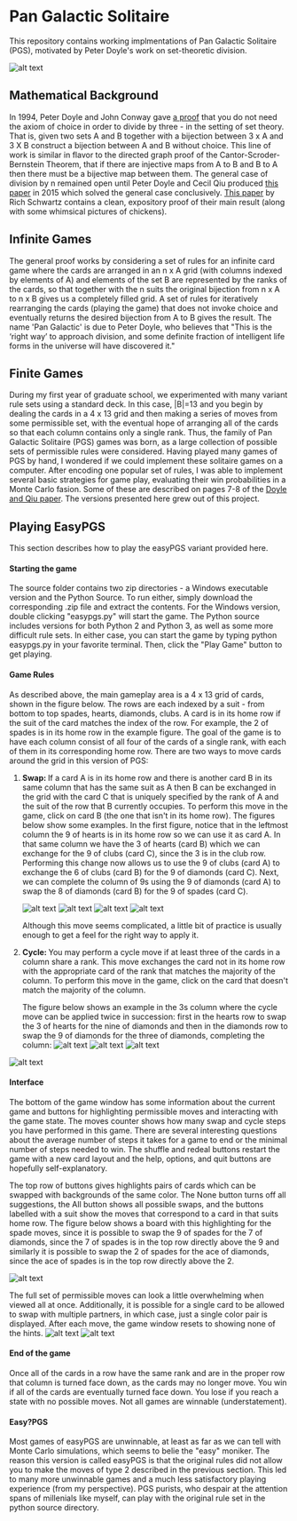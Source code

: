 # Pan Galactic Solitaire

This repository contains working implmentations of Pan Galactic Solitaire (PGS), motivated by Peter Doyle's work on set-theoretic division. 

 ![alt text](https://github.com/drdeford/Pan_Galactic_Solitaire/blob/master/Figures/PGS_Intro.png "The opening window!")



<h2> Mathematical Background </h2>
In 1994, Peter Doyle and John Conway gave <a href="https://arxiv.org/pdf/math/0605779.pdf">a proof<a/> that you do not need the axiom of choice in order to divide by three - in the setting of set theory. That is, given two sets A and B together with a bijection between 3 x A and 3 X B construct a bijection between A and B without choice. This line of work is similar in flavor to the directed graph proof of the Cantor-Scroder-Bernstein Theorem, that if there are injective maps from A to B and B to A then there must be a bijective map between them. The general case of division by n remained open until Peter Doyle and Cecil Qiu produced <a href="https://math.dartmouth.edu/~doyle/docs/four/four.pdf">this paper</a> in 2015 which solved the general case conclusively.  <a href="https://arxiv.org/pdf/1504.02179.pdf"> This paper</a> by Rich Schwartz contains a clean, expository proof of their main result (along with some whimsical pictures of chickens).  
 
  <h2> Infinite Games  </h2>

 The general proof works by considering a set of rules for an infinite card game where the cards are arranged in an n x A grid (with columns indexed by elements of A) and elements of the set B are represented by the ranks of the cards, so that together with the n suits the original bijection from n x A to n x B gives us a completely filled grid. A set of rules for iteratively rearranging the cards (playing the game) that does not invoke choice and eventually returns the desired bijection from A to B gives the result. The name 'Pan Galactic' is due to Peter Doyle, who believes that "This is the ‘right way’ to approach division, and some definite fraction of intelligent life forms in the universe  will  have  discovered  it."
 
 <h2> Finite Games  </h2>
 
 During my first year of graduate school, we experimented with many variant rule sets using a standard deck. In this case, |B|=13 and you begin by dealing the cards in a 4 x 13 grid and then making a series of moves from some permissible set, with the eventual hope of arranging all of the cards so that each column contains only a single rank. Thus, the family of Pan Galactic Solitaire (PGS) games was born, as a large collection of possible sets of permissible rules were considered. Having played many games of PGS by hand, I wondered if we could implement these solitaire games on a computer. After encoding one popular set of rules, I was able to  implement several basic strategies for game play, evaluating their win probabilities in a Monte Carlo fasion. Some of these are described on pages 7-8 of the <a href="https://math.dartmouth.edu/~doyle/docs/four/four.pdf">Doyle and Qiu paper</a>. The versions presented here grew out of this project. 
 
 <h2> Playing EasyPGS</h2>
 This section describes how to play the easyPGS variant provided here. 
 <h4> Starting the game </h4>
 The source folder contains two zip directories - a Windows executable version and the Python Source. To run either, simply download the corresponding .zip file and extract the contents. For the Windows version, double clicking "easypgs.py" will start the game. The Python source includes versions for both Python 2 and Python 3, as well as some more difficult rule sets. In either case, you can start the game by typing python easypgs.py in your favorite terminal. Then, click the "Play Game" button to get playing.
 
 <h4> Game Rules </h4>
 
 As described above, the main gameplay area is a 4 x 13 grid of cards, shown in the figure below. The rows are each indexed by a suit - from bottom to top spades, hearts, diamonds, clubs. A card is in its home row if the suit of the card matches the index of the row. For example, the 2 of spades is in its home row in the example figure. The goal of the game is to have each column consist of all four of the cards of a single rank, with each of them in its corresponding home row. There are two ways to move cards around the grid in this version of PGS: 
 <ol>
 <li> <b>Swap: </b> If a card A is in its home row and there is another card B in its same column that has the same suit as A then B can be exchanged in the grid with the card C that is uniquely specified by the rank of A and the suit of the row that B currently occupies. To perform this move in the game, click on card B (the one that isn't in its home row). The figures below show some examples. In the first figure, notice that in the leftmost column the 9 of hearts is in its home row so we can use it as card A. In that same column we have the 3 of hearts (card B) which we can exchange for the 9 of clubs (card C), since the 3 is in the club row. Performing this change now allows us to use the 9 of clubs (card A) to exchange the 6 of clubs (card B) for the 9 of diamonds (card C). Next, we can complete the column of 9s using the 9 of diamonds (card A) to swap the 8 of diamonds (card B) for the 9 of spades (card C).
 
  ![alt text](https://github.com/drdeford/Pan_Galactic_Solitaire/blob/master/Figures/PGS_8.png "Swap 9s")
  ![alt text](https://github.com/drdeford/Pan_Galactic_Solitaire/blob/master/Figures/PGS_9.png "Swap 9s")
  ![alt text](https://github.com/drdeford/Pan_Galactic_Solitaire/blob/master/Figures/PGS_10.png "Swap 9s")
  ![alt text](https://github.com/drdeford/Pan_Galactic_Solitaire/blob/master/Figures/PGS_11.png "Swap 9s")
  
  Although this move seems complicated, a little bit of practice is usually enough to get a feel for the right way to apply it. 
</li>
 <li> <b>Cycle: </b> You may perform a cycle move if at least three of the cards in a column share a rank. This move exchanges the card not in its home row with the appropriate card of the rank that matches the majority of the column. To perform this move in the game, click on the card that doesn't match the majority of the column.

 The figure below shows an example in the 3s column where the cycle move can be applied twice in succession: first in the hearts row to swap the 3 of hearts for the nine of diamonds and then in the diamonds row to swap the 9 of diamonds for the three of diamonds, completing the column: 
   ![alt text](https://github.com/drdeford/Pan_Galactic_Solitaire/blob/master/Figures/PGS_5.png "Cycle 3s")
   ![alt text](https://github.com/drdeford/Pan_Galactic_Solitaire/blob/master/Figures/PGS_6.png "Cycle 3s")
   ![alt text](https://github.com/drdeford/Pan_Galactic_Solitaire/blob/master/Figures/PGS_7.png "Cycle 3s")
</li>
 </ol>
 
  ![alt text](https://github.com/drdeford/Pan_Galactic_Solitaire/blob/master/Figures/PGS_1.png "The game window")
  
  <h4> Interface </h4>
  The bottom of the game window has some information about the current game and buttons for highlighting permissible moves and interacting with the game state. The moves counter shows how many swap and cycle steps you have performed in this game. There are several interesting questions about the average number of steps it takes for a game to end or the minimal number of steps needed to win. The shuffle and redeal buttons restart the game with a new card layout and the help, options, and quit buttons are hopefully self-explanatory. 
  
  The top row of buttons gives highlights pairs of cards which can be swapped with backgrounds of the same color. The None button turns off all suggestions, the All button shows all possible swaps, and the buttons labelled with a suit show the moves that correspond to a card in that suits home row. The figure below shows a board with this highlighting for the spade moves, since it is possible to swap the 9 of spades for the 7 of diamonds, since the 7 of spades is in the top row directly above the 9 and similarly it is possible to swap the 2 of spades for the ace of diamonds, since the ace of spades is in the top row directly above the 2. 
  
  ![alt text](https://github.com/drdeford/Pan_Galactic_Solitaire/blob/master/Figures/PGS_2.png "Permissible spade moves")

  The full set of permissible moves can look a little overwhelming when viewed all at once. Additionally, it is possible for a single card to be allowed to swap with multiple partners, in which case, just a single color pair is displayed. After each move, the game window resets to showing none of the hints. 
  ![alt text](https://github.com/drdeford/Pan_Galactic_Solitaire/blob/master/Figures/PGS_3.png "Permissible all moves")
  ![alt text](https://github.com/drdeford/Pan_Galactic_Solitaire/blob/master/Figures/PGS_lots.png "Permissible all moves")


  <h4>End of the game </h4>
  Once all of the cards in a row have the same rank and are in the proper row that column is turned face down, as the cards may no longer move. You win if all of the cards are eventually turned face down. You lose if you reach a state with no possible moves. Not all games are winnable (understatement). 
  
<h4> Easy?PGS</h4>
Most games of easyPGS are unwinnable, at least as far as we can tell with Monte Carlo simulations, which seems to belie the "easy" moniker. The reason this version is called easyPGS is that the original rules did not allow you to make the moves of type 2 described in the previous section. This led to many more unwinnable games and a much less satisfactory playing experience (from my perspective). PGS purists, who despair at the attention spans of millenials like myself, can play with the original rule set in the python source directory.  

